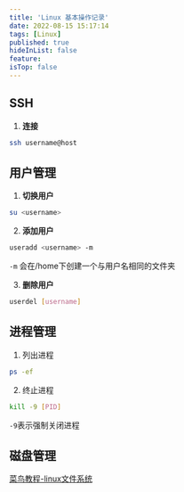 ```yaml
---
title: 'Linux 基本操作记录'
date: 2022-08-15 15:17:14
tags: [Linux]
published: true
hideInList: false
feature: 
isTop: false
---
```

## SSH
1. **连接**
```sh
ssh username@host
```

## 用户管理

1. **切换用户**
```sh
su <username>
```

2. **添加用户**
```sh
useradd <username> -m
```
`-m` 会在/home下创建一个与用户名相同的文件夹

3. **删除用户**
```sh
userdel [username]
```

## 进程管理

1. 列出进程
```sh
ps -ef
```

2. 终止进程
```sh
kill -9 [PID]
```
`-9`表示强制关闭进程


## 磁盘管理

[菜鸟教程-linux文件系统](https://www.runoob.com/linux/linux-filesystem.html)


